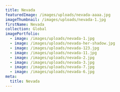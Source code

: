 ```yaml
---
title: Nevada
featuredImage: /images/uploads/nevada-aaaa.jpg
imageThumbnail: /images/uploads/nevada-1.jpg
firstName: Nevada
collection: Global
imagePortfolio:
  - image: /images/uploads/nevada-1.jpg
  - image: /images/uploads/nevada-her-shadow.jpg
  - image: /images/uploads/nevada-123.jpg
  - image: /images/uploads/nevada-11.jpg
  - image: /images/uploads/nevada-2.jpg
  - image: /images/uploads/nevada-3.jpg
  - image: /images/uploads/nevada-7.jpg
  - image: /images/uploads/nevada-6.jpg
meta:
  title: Nevada
---
```


